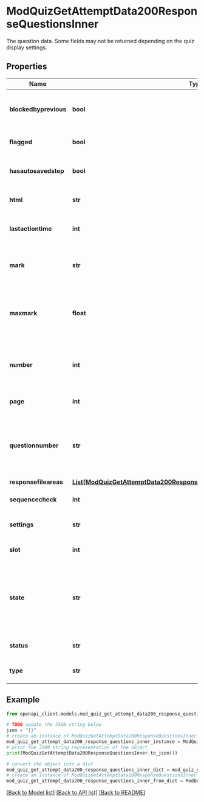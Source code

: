 # ModQuizGetAttemptData200ResponseQuestionsInner

The question data. Some fields may not be returned depending on the quiz display settings.

## Properties

Name | Type | Description | Notes
------------ | ------------- | ------------- | -------------
**blockedbyprevious** | **bool** | whether the question is blocked by the previous question | [optional] [default to False]
**flagged** | **bool** | whether the question is flagged or not | [optional] [default to False]
**hasautosavedstep** | **bool** | whether this question attempt has autosaved data | [optional] [default to False]
**html** | **str** | the question rendered | [optional] [default to 'null']
**lastactiontime** | **int** | the timestamp of the most recent step in this question attempt | [optional] [default to null]
**mark** | **str** | the mark awarded.                     It will be returned only if the user is allowed to see it. | [optional] [default to 'null']
**maxmark** | **float** | the maximum mark possible for this question attempt.                     It will be returned only if the user is allowed to see it. | [optional] [default to null]
**number** | **int** | DO NOT USE. Use questionnumber. Only retained for backwards compatibility. | [optional] [default to null]
**page** | **int** | page of the quiz this question appears on | [optional] [default to null]
**questionnumber** | **str** | The question number to display for this question, e.g. \&quot;7\&quot;, \&quot;i\&quot; or \&quot;Custom-B)\&quot;. | [optional] [default to 'null']
**responsefileareas** | [**List[ModQuizGetAttemptData200ResponseQuestionsInnerResponsefileareasInner]**](ModQuizGetAttemptData200ResponseQuestionsInnerResponsefileareasInner.md) |  | [optional] 
**sequencecheck** | **int** | the number of real steps in this attempt | [optional] [default to null]
**settings** | **str** | Question settings (JSON encoded). | [optional] [default to 'null']
**slot** | **int** | slot number | [optional] [default to null]
**state** | **str** | the state where the question is in.                     It will not be returned if the user cannot see it due to the quiz display correctness settings. | [optional] [default to 'null']
**status** | **str** | current formatted state of the question | [optional] [default to 'null']
**type** | **str** | question type, i.e: multichoice | [optional] [default to 'null']

## Example

```python
from openapi_client.models.mod_quiz_get_attempt_data200_response_questions_inner import ModQuizGetAttemptData200ResponseQuestionsInner

# TODO update the JSON string below
json = "{}"
# create an instance of ModQuizGetAttemptData200ResponseQuestionsInner from a JSON string
mod_quiz_get_attempt_data200_response_questions_inner_instance = ModQuizGetAttemptData200ResponseQuestionsInner.from_json(json)
# print the JSON string representation of the object
print(ModQuizGetAttemptData200ResponseQuestionsInner.to_json())

# convert the object into a dict
mod_quiz_get_attempt_data200_response_questions_inner_dict = mod_quiz_get_attempt_data200_response_questions_inner_instance.to_dict()
# create an instance of ModQuizGetAttemptData200ResponseQuestionsInner from a dict
mod_quiz_get_attempt_data200_response_questions_inner_from_dict = ModQuizGetAttemptData200ResponseQuestionsInner.from_dict(mod_quiz_get_attempt_data200_response_questions_inner_dict)
```
[[Back to Model list]](../README.md#documentation-for-models) [[Back to API list]](../README.md#documentation-for-api-endpoints) [[Back to README]](../README.md)


